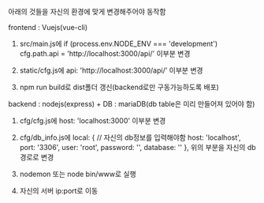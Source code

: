 아래의 것들을 자신의 환경에 맞게 변경해주어야 동작함 

frontend : Vuejs(vue-cli)
1. src/main.js에 
if (process.env.NODE_ENV === 'development') cfg.path.api = 'http://localhost:3000/api/' 이부분 변경

2. static/cfg.js에 
api: 'http://localhost:3000/api/' 이부분 변경

3. npm run build로 dist폴더 갱신(backend로만 구동가능하도록 배포)


backend : nodejs(express)   +    DB : mariaDB(db table은 미리 만들어져 있어야 함)
1. cfg/cfg.js에
host: 'localhost:3000' 이부분 변경

2. cfg/db_info.js에
local: { // 자신의 db정보를 입력해야함
      host: 'localhost',
      port: '3306',
      user: 'root',
      password: '',
      database: ''
    },
위의 부분을 자신의 db경로로 변경

3. nodemon 또는 node bin/www로 실행

4. 자신의 서버 ip:port로 이동